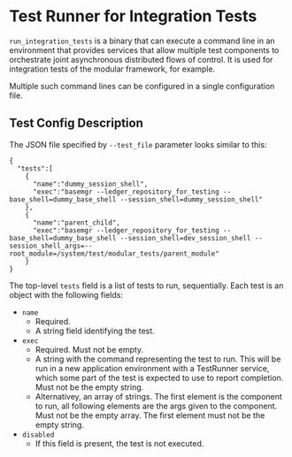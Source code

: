 # Test Runner for Integration Tests
`run_integration_tests` is a binary that can execute a command line in an
environment that provides services that allow multiple test components to
orchestrate joint asynchronous distributed flows of control. It is used for
integration tests of the modular framework, for example.

Multiple such command lines can be configured in a single configuration file.

## Test Config Description

The JSON file specified by `--test_file` parameter looks similar to this:

```
{
  "tests":[
    {
      "name":"dummy_session_shell",
      "exec":"basemgr --ledger_repository_for_testing --base_shell=dummy_base_shell --session_shell=dummy_session_shell"
    },
    {
      "name":"parent_child",
      "exec":"basemgr --ledger_repository_for_testing --base_shell=dummy_base_shell --session_shell=dev_session_shell --session_shell_args=--root_module=/system/test/modular_tests/parent_module"
    }
}
```

The top-level `tests` field is a list of tests to run, sequentially.
Each test is an object with the following fields:

- `name`
  - Required.
  - A string field identifying the test.
- `exec`
  - Required. Must not be empty.
  - A string with the command representing the test to run. This will be run in
    a new application environment with a TestRunner service, which some part of
    the test is expected to use to report completion. Must not be the empty string.
  - Alternativey, an array of strings. The first element is the component to run,
    all following elements are the args given to the component. Must not be the
    empty array. The first element must not be the empty string.
- `disabled`
  - If this field is present, the test is not executed.

